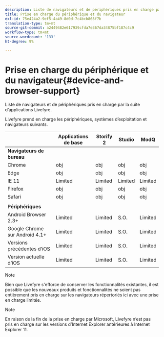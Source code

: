 ```yaml
---
description: Liste de navigateurs et de périphériques pris en charge par la suite d’applications Livefyre.
title: Prise en charge du périphérique et du navigateur
exl-id: 75e424a2-9ef5-4a49-8d0d-7c4bcb865f7b
translation-type: tm+mt
source-git-commit: a2449482e617939cfda7e367da34875bf187c4c9
workflow-type: tm+mt
source-wordcount: '133'
ht-degree: 9%

---
```


# Prise en charge du périphérique et du navigateur{#device-and-browser-support}

Liste de navigateurs et de périphériques pris en charge par la suite d’applications Livefyre.

Livefyre prend en charge les périphériques, systèmes d’exploitation et navigateurs suivants.

|  | Applications de base | Storify 2 | Studio | ModQ |
|---|---|---|---|---|
| **Navigateurs de bureau** |  |  |  |  |
| Chrome | obj | obj | obj | obj |
| Edge | obj | obj | obj | obj |
| IE 11 | Limited | Limited | Limited | Limited |
| Firefox | obj | obj | obj | obj |
| Safari | obj | obj | obj | obj |
|  |  |  |  |  |
| **Périphériques** |  |  |  |  |
| Android Browser 2.3+ | Limited | Limited | S.O. | Limited |
| Google Chrome sur Android 4.1+ | Limited | Limited | S.O. | Limited |
| Versions précédentes d’iOS | Limited | Limited | S.O. | Limited |
| Version actuelle d’iOS | Limited | Limited | S.O. | Limited |

>[!NOTE]
>
>Bien que Livefyre s&#39;efforce de conserver les fonctionnalités existantes, il est possible que les nouveaux produits et fonctionnalités ne soient pas entièrement pris en charge sur les navigateurs répertoriés ici avec une prise en charge limitée.

>[!NOTE]
>
>En raison de la fin de la prise en charge par Microsoft, Livefyre n’est pas pris en charge sur les versions d’Internet Explorer antérieures à Internet Explorer 11.
